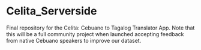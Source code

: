 # Celita_Serverside
Final repository for the Celita: Cebuano to Tagalog Translator App. Note that this will be a full community project when launched accepting feedback from native Cebuano speakers to improve our dataset.
